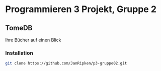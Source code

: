 # Programmieren 3 Projekt, Gruppe 2

## TomeDB
Ihre Bücher auf einen Blick

### Installation


``` bash
git clone https://github.com/JanRipken/p3-gruppe02.git
```


